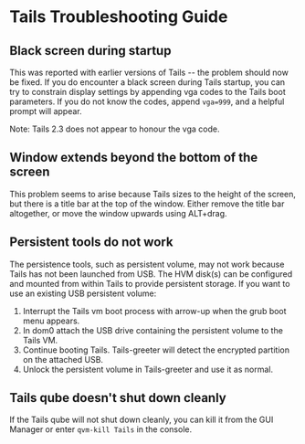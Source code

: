 
# Tails Troubleshooting Guide #

## Black screen during startup

This was reported with earlier versions of Tails -- the problem should now be fixed.
If you do encounter a black screen during Tails startup, you can try to constrain display settings by appending vga codes to the Tails boot parameters.
If you do not know the codes, append `vga=999`, and a helpful prompt will appear.

Note: Tails 2.3 does not appear to honour the vga code.

## Window extends beyond the bottom of the screen

This problem seems to arise because Tails sizes to the height of the screen, but there is a title bar at the top of the window.
Either remove the title bar altogether, or move the window upwards using ALT+drag.

## Persistent tools do not work
The persistence tools, such as persistent volume, may not work because Tails has not been launched from USB. 
The HVM disk(s) can be configured and mounted from within Tails to provide persistent storage.
If you want to use an existing USB persistent volume: 
1. Interrupt the Tails vm boot process with arrow-up when the grub boot menu appears. 
2. In dom0 attach the USB drive containing the persistent volume to the Tails VM. 
3. Continue booting Tails. Tails-greeter will detect the encrypted partition on the attached USB. 
4. Unlock the persistent volume in Tails-greeter and use it as normal.

## Tails qube doesn't shut down cleanly
If the Tails qube will not shut down cleanly, you can kill it from the GUI Manager or enter ```qvm-kill Tails``` in the console.

